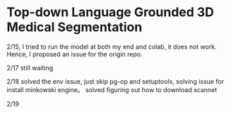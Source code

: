 # Top-down Language Grounded 3D Medical Segmentation

2/15, I tried to run the model at both my end and colab, it does not work. Hence, I proposed an issue for the origin repo. 

2/17 still waiting

2/18 solved the env issue, just skip pg-op and setuptools, solving issue for install minkowski engine。 solved figuring out how to download scannet

2/19

